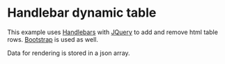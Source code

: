 # Handlebar dynamic table

This example uses [Handlebars](http://handlebarsjs.com/) with [JQuery](https://jquery.com/) to add and remove html table rows. [Bootstrap](https://getbootstrap.com/) is used as well.

Data for rendering is stored in a json array.